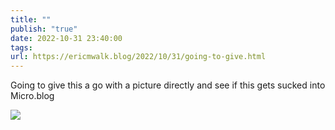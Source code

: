 ```yaml
---
title: ""
publish: "true"
date: 2022-10-31 23:40:00
tags: 
url: https://ericmwalk.blog/2022/10/31/going-to-give.html
---
```


Going to give this a go with a picture directly and see if this gets sucked into Micro.blog

![](https://therunphoto.files.wordpress.com/2022/11/img_2254.jpg)